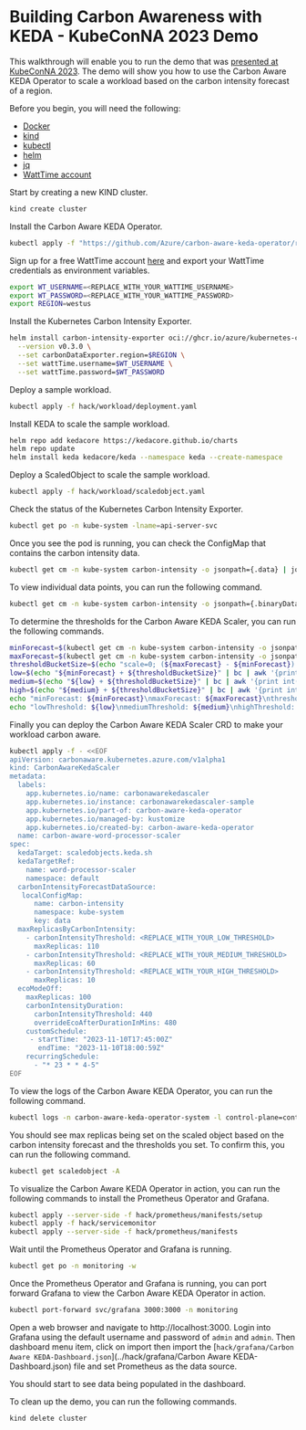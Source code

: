 # Building Carbon Awareness with KEDA - KubeConNA 2023 Demo

This walkthrough will enable you to run the demo that was [presented at KubeConNA 2023](https://kccncna2023.sched.com/event/5c8392bdd9871c46921c90493376abfa). The demo will show you how to use the Carbon Aware KEDA Operator to scale a workload based on the carbon intensity forecast of a region.

Before you begin, you will need the following:

- [Docker](https://docs.docker.com/get-docker/)
- [kind](https://kind.sigs.k8s.io/docs/user/quick-start/#installation)
- [kubectl](https://kubernetes.io/docs/tasks/tools/install-kubectl/)
- [helm](https://helm.sh)
- [jq](https://stedolan.github.io/jq/download/)
- [WattTime account](https://www.watttime.org/api-documentation/#register-new-user)

Start by creating a new KIND cluster.

```sh
kind create cluster
```

Install the Carbon Aware KEDA Operator.

```sh
kubectl apply -f "https://github.com/Azure/carbon-aware-keda-operator/releases/download/v0.2.0/carbonawarekedascaler-v0.2.0.yaml"
```
Sign up for a free WattTime account [here](https://www.watttime.org/api-documentation/#register-new-user) and export your WattTime credentials as environment variables.

```sh
export WT_USERNAME=<REPLACE_WITH_YOUR_WATTIME_USERNAME>
export WT_PASSWORD=<REPLACE_WITH_YOUR_WATTIME_PASSWORD>
export REGION=westus
```

Install the Kubernetes Carbon Intensity Exporter.

```sh
helm install carbon-intensity-exporter oci://ghcr.io/azure/kubernetes-carbon-intensity-exporter/charts/carbon-intensity-exporter \
  --version v0.3.0 \
  --set carbonDataExporter.region=$REGION \
  --set wattTime.username=$WT_USERNAME \
  --set wattTime.password=$WT_PASSWORD
```

Deploy a sample workload.

```sh
kubectl apply -f hack/workload/deployment.yaml
```

Install KEDA to scale the sample workload.

```sh
helm repo add kedacore https://kedacore.github.io/charts
helm repo update
helm install keda kedacore/keda --namespace keda --create-namespace
```

Deploy a ScaledObject to scale the sample workload.

```sh
kubectl apply -f hack/workload/scaledobject.yaml
```

Check the status of the Kubernetes Carbon Intensity Exporter.

```sh
kubectl get po -n kube-system -lname=api-server-svc
```

Once you see the pod is running, you can check the ConfigMap that contains the carbon intensity data.

```sh
kubectl get cm -n kube-system carbon-intensity -o jsonpath={.data} | jq
```

To view individual data points, you can run the following command.

```sh
kubectl get cm -n kube-system carbon-intensity -o jsonpath={.binaryData.data} | base64 --decode | jq
```

To determine the thresholds for the Carbon Aware KEDA Scaler, you can run the following commands.

```sh
minForecast=$(kubectl get cm -n kube-system carbon-intensity -o jsonpath='{.data}' | jq .minForecast | tr -d '"')
maxForecast=$(kubectl get cm -n kube-system carbon-intensity -o jsonpath='{.data}' | jq .maxForecast | tr -d '"')
thresholdBucketSize=$(echo "scale=0; (${maxForecast} - ${minForecast}) / 3" | bc)
low=$(echo "${minForecast} + ${thresholdBucketSize}" | bc | awk '{print int($1+0.5)}')
medium=$(echo "${low} + ${thresholdBucketSize}" | bc | awk '{print int($1+0.5)}')
high=$(echo "${medium} + ${thresholdBucketSize}" | bc | awk '{print int($1+0.5)}')
echo "minForecast: ${minForecast}\nmaxForecast: ${maxForecast}\nthresholdBucketSize: ${thresholdBucketSize}"
echo "lowThreshold: ${low}\nmediumThreshold: ${medium}\nhighThreshold: ${high}"
```

Finally you can deploy the Carbon Aware KEDA Scaler CRD to make your workload carbon aware.

```sh
kubectl apply -f - <<EOF                                
apiVersion: carbonaware.kubernetes.azure.com/v1alpha1
kind: CarbonAwareKedaScaler
metadata:
  labels:
    app.kubernetes.io/name: carbonawarekedascaler
    app.kubernetes.io/instance: carbonawarekedascaler-sample
    app.kubernetes.io/part-of: carbon-aware-keda-operator
    app.kubernetes.io/managed-by: kustomize
    app.kubernetes.io/created-by: carbon-aware-keda-operator
  name: carbon-aware-word-processor-scaler
spec:
  kedaTarget: scaledobjects.keda.sh
  kedaTargetRef:
    name: word-processor-scaler
    namespace: default
  carbonIntensityForecastDataSource:
   localConfigMap:  
      name: carbon-intensity
      namespace: kube-system
      key: data
  maxReplicasByCarbonIntensity:
    - carbonIntensityThreshold: <REPLACE_WITH_YOUR_LOW_THRESHOLD>
      maxReplicas: 110
    - carbonIntensityThreshold: <REPLACE_WITH_YOUR_MEDIUM_THRESHOLD>
      maxReplicas: 60
    - carbonIntensityThreshold: <REPLACE_WITH_YOUR_HIGH_THRESHOLD>
      maxReplicas: 10
  ecoModeOff:
    maxReplicas: 100
    carbonIntensityDuration:
      carbonIntensityThreshold: 440
      overrideEcoAfterDurationInMins: 480
    customSchedule:
     - startTime: "2023-11-10T17:45:00Z"
       endTime: "2023-11-10T18:00:59Z"
    recurringSchedule:
      - "* 23 * * 4-5"
EOF
```

To view the logs of the Carbon Aware KEDA Operator, you can run the following command.

```sh
kubectl logs -n carbon-aware-keda-operator-system -l control-plane=controller-manager
```

You should see max replicas being set on the scaled object based on the carbon intensity forecast and the thresholds you set. To confirm this, you can run the following command.

```sh
kubectl get scaledobject -A
```

To visualize the Carbon Aware KEDA Operator in action, you can run the following commands to install the Prometheus Operator and Grafana.

```sh
kubectl apply --server-side -f hack/prometheus/manifests/setup
kubectl apply -f hack/servicemonitor
kubectl apply --server-side -f hack/prometheus/manifests
```

Wait until the Prometheus Operator and Grafana is running.

```sh
kubectl get po -n monitoring -w
```

Once the Prometheus Operator and Grafana is running, you can port forward Grafana to view the Carbon Aware KEDA Operator in action.

```sh
kubectl port-forward svc/grafana 3000:3000 -n monitoring
```

Open a web browser and navigate to http://localhost:3000. Login into Grafana using the default username and password of `admin` and `admin`. Then dashboard menu item, click on import then import the [`hack/grafana/Carbon Aware KEDA-Dashboard.json`](../hack/grafana/Carbon Aware KEDA-Dashboard.json) file and set Prometheus as the data source.

You should start to see data being populated in the dashboard.

To clean up the demo, you can run the following commands.

```sh
kind delete cluster
```